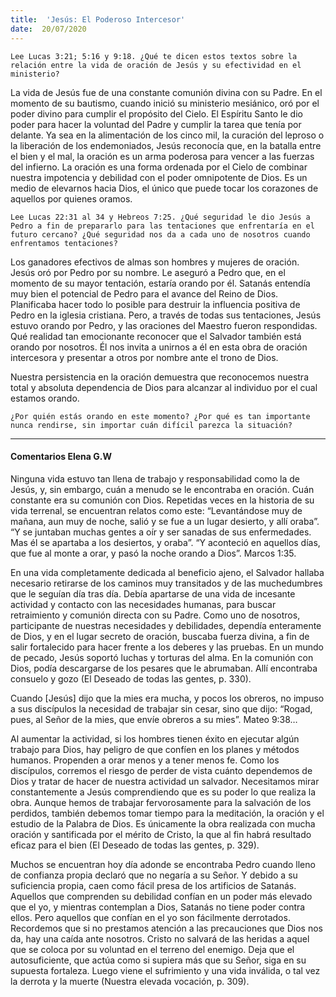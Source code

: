 ```yaml
---
title:  'Jesús: El Poderoso Intercesor'
date:  20/07/2020
---
```


`Lee Lucas 3:21; 5:16 y 9:18. ¿Qué te dicen estos textos sobre la relación entre la vida de oración de Jesús y su efectividad en el ministerio?`

La vida de Jesús fue de una constante comunión divina con su Padre. En el momento de su bautismo, cuando inició su ministerio mesiánico, oró por el poder divino para cumplir el propósito del Cielo. El Espíritu Santo le dio poder para hacer la voluntad del Padre y cumplir la tarea que tenía por delante. Ya sea en la alimentación de los cinco mil, la curación del leproso o la liberación de los endemoniados, Jesús reconocía que, en la batalla entre el bien y el mal, la oración es un arma poderosa para vencer a las fuerzas del infierno. La oración es una forma ordenada por el Cielo de combinar nuestra impotencia y debilidad con el poder omnipotente de Dios. Es un medio de elevarnos hacia Dios, el único que puede tocar los corazones de aquellos por quienes oramos.

`Lee Lucas 22:31 al 34 y Hebreos 7:25. ¿Qué seguridad le dio Jesús a Pedro a fin de prepararlo para las tentaciones que enfrentaría en el futuro cercano? ¿Qué seguridad nos da a cada uno de nosotros cuando enfrentamos tentaciones?`

Los ganadores efectivos de almas son hombres y mujeres de oración. Jesús oró por Pedro por su nombre. Le aseguró a Pedro que, en el momento de su mayor tentación, estaría orando por él. Satanás entendía muy bien el potencial de Pedro para el avance del Reino de Dios. Planificaba hacer todo lo posible para destruir la influencia positiva de Pedro en la iglesia cristiana. Pero, a través de todas sus tentaciones, Jesús estuvo orando por Pedro, y las oraciones del Maestro fueron respondidas. Qué realidad tan emocionante reconocer que el Salvador también está orando por nosotros. Él nos invita a unirnos a él en esta obra de oración intercesora y presentar a otros por nombre ante el trono de Dios.

Nuestra persistencia en la oración demuestra que reconocemos nuestra total y absoluta dependencia de Dios para alcanzar al individuo por el cual estamos orando.

`¿Por quién estás orando en este momento? ¿Por qué es tan importante nunca rendirse, sin importar cuán difícil parezca la situación?`

---

#### Comentarios Elena G.W

Ninguna vida estuvo tan llena de trabajo y responsabilidad como la de Jesús, y, sin embargo, cuán a menudo se le encontraba en oración. Cuán constante era su comunión con Dios. Repetidas veces en la historia de su vida terrenal, se encuentran relatos como este: “Levantándose muy de mañana, aun muy de noche, salió y se fue a un lugar desierto, y allí oraba”. “Y se juntaban muchas gentes a oír y ser sanadas de sus enfermedades. Mas él se apartaba a los desiertos, y oraba”. “Y aconteció en aquellos días, que fue al monte a orar, y pasó la noche orando a Dios”. Marcos 1:35.

En una vida completamente dedicada al beneficio ajeno, el Salvador hallaba necesario retirarse de los caminos muy transitados y de las muchedumbres que le seguían día tras día. Debía apartarse de una vida de incesante actividad y contacto con las necesidades humanas, para buscar retraimiento y comunión directa con su Padre. Como uno de nosotros, participante de nuestras necesidades y debilidades, dependía enteramente de Dios, y en el lugar secreto de oración, buscaba fuerza divina, a fin de salir fortalecido para hacer frente a los deberes y las pruebas. En un mundo de pecado, Jesús soportó luchas y torturas del alma. En la comunión con Dios, podía descargarse de los pesares que le abrumaban. Allí encontraba consuelo y gozo (El Deseado de todas las gentes, p. 330).

Cuando [Jesús] dijo que la mies era mucha, y pocos los obreros, no impuso a sus discípulos la necesidad de trabajar sin cesar, sino que dijo: “Rogad, pues, al Señor de la mies, que envíe obreros a su mies”. Mateo 9:38…

Al aumentar la actividad, si los hombres tienen éxito en ejecutar algún trabajo para Dios, hay peligro de que confíen en los planes y métodos humanos. Propenden a orar menos y a tener menos fe. Como los discípulos, corremos el riesgo de perder de vista cuánto dependemos de Dios y tratar de hacer de nuestra actividad un salvador. Necesitamos mirar constantemente a Jesús comprendiendo que es su poder lo que realiza la obra. Aunque hemos de trabajar fervorosamente para la salvación de los perdidos, también debemos tomar tiempo para la meditación, la oración y el estudio de la Palabra de Dios. Es únicamente la obra realizada con mucha oración y santificada por el mérito de Cristo, la que al fin habrá resultado eficaz para el bien (El Deseado de todas las gentes, p. 329).

Muchos se encuentran hoy día adonde se encontraba Pedro cuando lleno de confianza propia declaró que no negaría a su Señor. Y debido a su suficiencia propia, caen como fácil presa de los artificios de Satanás. Aquellos que comprenden su debilidad confían en un poder más elevado que el yo, y mientras contemplan a Dios, Satanás no tiene poder contra ellos. Pero aquellos que confían en el yo son fácilmente derrotados. Recordemos que si no prestamos atención a las precauciones que Dios nos da, hay una caída ante nosotros. Cristo no salvará de las heridas a aquel que se coloca por su voluntad en el terreno del enemigo. Deja que el autosuficiente, que actúa como si supiera más que su Señor, siga en su supuesta fortaleza. Luego viene el sufrimiento y una vida inválida, o tal vez la derrota y la muerte (Nuestra elevada vocación, p. 309).